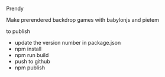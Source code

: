 Prendy

Make prerendered backdrop games with babylonjs and pietem

to publish

- update the version number in package.json
- npm install
- npm run build
- push to github
- npm publish
